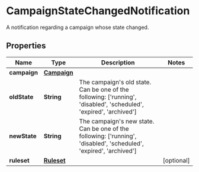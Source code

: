 

# CampaignStateChangedNotification

A notification regarding a campaign whose state changed.
## Properties

Name | Type | Description | Notes
------------ | ------------- | ------------- | -------------
**campaign** | [**Campaign**](Campaign.md) |  | 
**oldState** | **String** | The campaign&#39;s old state. Can be one of the following: [&#39;running&#39;, &#39;disabled&#39;, &#39;scheduled&#39;, &#39;expired&#39;, &#39;archived&#39;]  | 
**newState** | **String** | The campaign&#39;s new state. Can be one of the following: [&#39;running&#39;, &#39;disabled&#39;, &#39;scheduled&#39;, &#39;expired&#39;, &#39;archived&#39;]  | 
**ruleset** | [**Ruleset**](Ruleset.md) |  |  [optional]



